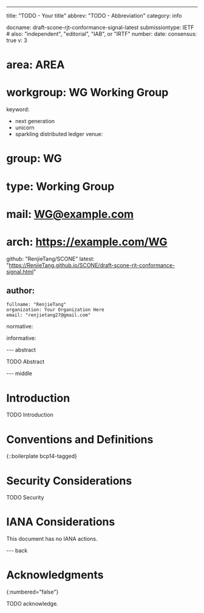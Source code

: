 ---
title: "TODO - Your title"
abbrev: "TODO - Abbreviation"
category: info

docname: draft-scone-rjt-conformance-signal-latest
submissiontype: IETF  # also: "independent", "editorial", "IAB", or "IRTF"
number:
date:
consensus: true
v: 3
# area: AREA
# workgroup: WG Working Group
keyword:
 - next generation
 - unicorn
 - sparkling distributed ledger
venue:
#  group: WG
#  type: Working Group
#  mail: WG@example.com
#  arch: https://example.com/WG
  github: "RenjieTang/SCONE"
  latest: "https://RenjieTang.github.io/SCONE/draft-scone-rjt-conformance-signal.html"

author:
 -
    fullname: "RenjieTang"
    organization: Your Organization Here
    email: "renjietang27@gmail.com"

normative:

informative:


--- abstract

TODO Abstract


--- middle

# Introduction

TODO Introduction


# Conventions and Definitions

{::boilerplate bcp14-tagged}


# Security Considerations

TODO Security


# IANA Considerations

This document has no IANA actions.


--- back

# Acknowledgments
{:numbered="false"}

TODO acknowledge.
